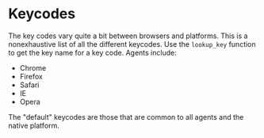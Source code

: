 # Keycodes
The key codes vary quite a bit between browsers and platforms. This is a nonexhaustive list of all the different keycodes. Use the `lookup_key` function to get the key name for a key code. Agents include:
* Chrome
* Firefox
* Safari
* IE
* Opera

The "default" keycodes are those that are common to all agents and the native platform.